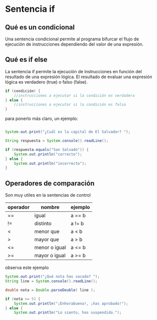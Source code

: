 # Sentencia if

## Qué es un condicional

Una sentencia condicional permite al programa bifurcar el flujo de ejecución de
instrucciones dependiendo del valor de una expresión.

## Qué es if else

La sentencia if permite la ejecución de instrucciones en función del
resultado de una expresión lógica. El resultado de evaluar una expresión lógica es
verdadero (true) o falso (false).

```java
if (condición) {
    //instrucciones a ejecutar si la condición es verdadera
} else {
    //instrucciones a ejecutar si la condición es falsa
}
```

para ponerlo más claro, un ejemplo:

```java

System.out.print("¿Cuál es la capital de El Salvador? ");

String respuesta = System.console().readLine();

if (respuesta.equals("San Salvado")) {
    System.out.println("correcto");
} else {
    System.out.println("incorrecto");
}


```

## Operadores de comparación

Son muy utiles en la sentencias de control

| operador | nombre        | ejemplo |
| -------- | ------------- | ------- |
| ==       | igual         | a == b  |
| !=       | distinto      | a != b  |
| <        | menor que     | a < b   |
| >        | mayor que     | a > b   |
| <=       | menor o igual | a <= b  |
| >=       | mayor o igual | a >= b  |

observa este ejemplo

```java
System.out.print("¿Qué nota has sacado? ");
String line = System.console().readLine();

double nota = Double.parseDouble( line );

if (nota >= 5) {
    System.out.println("¡Enhorabuena!, ¡has aprobado!");
} else {
    System.out.println("Lo siento, has suspendido.");
```
